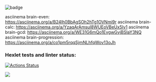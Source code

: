 ![badge](https://github.com/annaborovinskayaX/frontend-project-lvl1/actions/workflows/nodejs.yml/badge.svg)

asciinema brain-even: https://asciinema.org/a/B24lh0BbAgSOh2hTg1OVNmi9r
asciinema brain-calc: https://asciinema.org/a/YzaqArAmsuI8WUEoVBeUx5Iv1
asciinema brain-gcd: https://asciinema.org/a/WE31G6mQo1EvgwGvjBSlaY3NQ
asciinema brain-progression: https://asciinema.org/a/co1pm5rqqSjmNLhfqWov13oJh

### Hexlet tests and linter status:
[![Actions Status](https://github.com/annaborovinskayaX/frontend-project-lvl1/workflows/hexlet-check/badge.svg)](https://github.com/annaborovinskayaX/frontend-project-lvl1/actions)

<a href="https://codeclimate.com/github/codeclimate/codeclimate/maintainability"><img src="https://api.codeclimate.com/v1/badges/a99a88d28ad37a79dbf6/maintainability" /></a>
